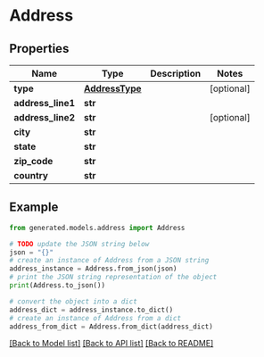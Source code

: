 # Address


## Properties

Name | Type | Description | Notes
------------ | ------------- | ------------- | -------------
**type** | [**AddressType**](AddressType.md) |  | [optional] 
**address_line1** | **str** |  | 
**address_line2** | **str** |  | [optional] 
**city** | **str** |  | 
**state** | **str** |  | 
**zip_code** | **str** |  | 
**country** | **str** |  | 

## Example

```python
from generated.models.address import Address

# TODO update the JSON string below
json = "{}"
# create an instance of Address from a JSON string
address_instance = Address.from_json(json)
# print the JSON string representation of the object
print(Address.to_json())

# convert the object into a dict
address_dict = address_instance.to_dict()
# create an instance of Address from a dict
address_from_dict = Address.from_dict(address_dict)
```
[[Back to Model list]](../README.md#documentation-for-models) [[Back to API list]](../README.md#documentation-for-api-endpoints) [[Back to README]](../README.md)


